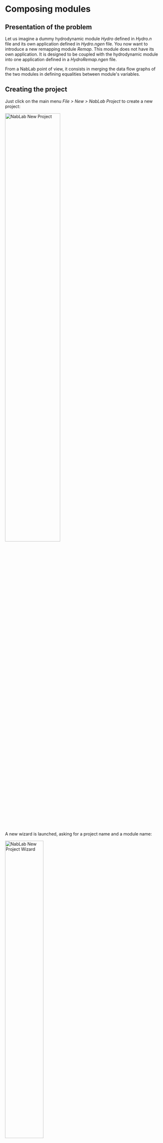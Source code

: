 # Composing modules

## Presentation of the problem

Let us imagine a dummy hydrodynamic module *Hydro* defined in *Hydro.n* file and its own application defined in *Hydro.ngen* file. You now want to introduce a new remapping module *Remap*. This module does not have its own application. It is designed to be coupled with the hydrodynamic module into one application defined in a *HydroRemap.ngen* file.

From a NabLab point of view, it consists in merging the data flow graphs of the two modules in defining equalities between module's variables.

## Creating the project

Just click on the main menu *File > New > NabLab Project* to create a new project: 

<img src="img/NabLab_new_project_menu.png" alt="NabLab New Project" title="NabLab New Project" width="60%" height="60%" />

A new wizard is launched, asking for a project name and a module name:

<img src="img/NabLab_new_project_wizard.png" alt="NabLab New Project Wizard" title="NabLab New Project Wizard" width="50%" height="50%" />

Enter *Tutorial* as project name, select the *Module* radio button, enter *Hydro* as module name and click on the *Finish* button to create the new project. The new project is available in the *Model Explorer* on the left of the window. It contains two files (*Hydro.n*, and *Hydro.ngen*) in the *Tutorial/src/hydro/* folder:

<img src="img/NabLab_new_project_result.png" alt="NabLab New Project Result" title="NabLab New Project Result" width="30%" height="30%" />

## A dummy Hydro module

Here is an example code of a dummy Hydro module. Copy and paste it in *Hydro.n* file.

```
module Hydro;

with CartesianMesh2D.*;

int maxIter;
real maxTime, delta_t;
let real t = 0.0;
real[2] X{nodes};
real hv1{cells}, hv2{cells}, hv3{cells}, hv4{cells}, hv5{cells};

Hj1: forall c in cells(), hv2{c} = hv1{c};
Hj2: forall c in cells(), hv3{c} = hv2{c};
Hj3: forall c in cells(), hv5{c} = hv3{c} + hv4{c};
```

The algorithm is stupid: the goal is just to introduce dependencies between variables and jobs.

| Job | In Variables | Out Variables |
|-----|--------------|---------------|
| Hj1 | hv1          | hv2           |
| Hj2 | hv2          | hv3           |
| Hj3 | hv3, hv4     | hv5           |

The *Hydro* application is defined in a classical *Hydro.ngen* file (see [Ngen language reference](../ngenlanguage) for details). Copy and paste it in *Hydro.ngen* file.


```
Application Hydro;

MainModule Hydro hydro
{
	nodeCoord = X;
	time = t;
	timeStep = delta_t;
	iterationMax = maxIter;
	timeMax = maxTime;
}

StlThread
{
	outputPath = "/NablaTest/src-gen-cpp/stl-thread";
	CMAKE_CXX_COMPILER = "/usr/bin/g++";
}
```

The *Job Graph Editor*, triggered by pressing F2 key on *Hydro.ngen* file, displays:

<img src="img/NabLab_hydro_job_graph.png" alt="NabLab Hydro Job Graph" title="NabLab Hydro Job Graph" width="20%" height="20%"/>

!!! note
	Let the mouse over a job to display its in/out variables.
	
	<img src="img/NabLab_hydro_job_in_out_variables.png" alt="NabLab Hydro Job In/Out Variables" title="NabLab Hydro Job In/Out Variables" width="30%" height="30%"/>

## A dummy Remap module

Create now a new file for the *Remap* module. Just type `CTRL-N` or click on the main menu *File > New > Other* to create a new file:

<img src="img/NabLab_new_other_menu.png" alt="NabLab New File" title="NabLab New File" width="60%" height="60%" />

A new wizard is launched, select File:

<img src="img/NabLab_new_file_wizard.png" alt="NabLab New File Wizard" title="NabLab New File Wizard" width="50%" height="50%" />

Click *Next>*, select the *Tutorial/src/hydro* folder and enter *Remap.n* as file name:

<img src="img/NabLab_new_remap_file.png" alt="NabLab New Remap File" title="NabLab New Remap File" width="50%" height="50%" />

Here is an example code of a dummy Remap module. Copy and paste it in *Remap.n* file.


```
module Remap;

with CartesianMesh2D.*;

real rv1{cells}, rv2{cells}, rv3{cells};

Rj1: forall c in cells(), rv2{c} = rv1{c};
Rj2: forall c in cells(), rv3{c} = rv2{c};
```

The algorithm is as stupid as the Hydro one: the goal is just to introduce dependencies between variables and jobs.

| Job | In Variables | Out Variables |
|-----|--------------|---------------|
| Rj1 | rv1          | rv2           |
| Rj2 | rv2          | rv3           |

It is not possible to display the graph of jobs because there is no *ngen* application file for the *Remap* module. It is not a standalone module and it is designed to be coupled with the *Hydro* one.

## Hydro/Remap association

The aim is to associate the *Hydro* and *Remap* modules by coupling their data flow as follows:

<img src="img/HydroAnd1Remap.png" alt="NabLab Hydro/Remap Association" title="NabLab Hydro/Remap Association" width="30%" height="30%"/>

We will create a new application from the previous one. In the explorer, copy *Hydro.ngen* file and paste it in the same folder. A wizard will ask you for the name of the new file, enter *HydroRemap.ngen*. The new file must appears in the *src/hydro* folder as follows:

<img src="img/NabLab_hydro_remap_files.png" alt="NabLab Hydro/Remap Files" title="NabLab Hydro/Remap Files" width="30%" height="30%"/>

The *HydroRemap.ngen* file defines the application coupling between *Hydro* and *Remap* modules. Change the name of the application from *Hydro* to *HydroRemap* at the beginning of the file.

```
Application HydroRemap;
```

The *Hydro* module stays the main module of the application. The *Remap* module will be added to the application: in the *HydroRemap.ngen* file, between the `MainModule` and the `StlThread` blocks, introduce a block to add the additional module *Remap* and define variable equalities like they appear in the graph above:

```
AdditionalModule Remap remap
{
	remap.rv1 = hydro.hv1;
	remap.rv2 = hydro.hv4;
}
```

!!! note
	Module names and their variables are available by contextual code completion with `CTRL-Space` keys.

Only variables of the same type can be declared as equals: the *ngen* editor will display an error if it is not the case.

<img src="img/NabLab_association_error.png" alt="NabLab Association Error" title="NabLab Association Error" width="60%" height="60%"/>

The *Job Graph Editor*, triggered by pressing F2 key on *HydroRemap.ngen* file, displays:

<img src="img/NabLab_hydro_remap_job_graph.png" alt="NabLab Hydro/Remap Job Graph" title="NabLab Hydro/Remap Job Graph" width="40%" height="40%"/>

!!! note
	In this example, there is no `iterate` instruction to define time iterators and consequently no variable with time iterators like `t^{n}`. If it is the case, time iterators must belong to the main module: they are forbidden in additional modules.


## Code generation

Generate the code in the same way as usual: right-click on the *HydroRemap.ngen* file and select *Generate Code*. 
The `StlThread` generation target will produce the following files, as expected:

<img src="img/NabLab_hydro_remap_generated_files.png" alt="NabLab Hydro/Remap Generated Files" title="NabLab Hydro/Remap Generated Files" width="20%" height="20%"/>


## Multiple additional modules

It is possible to define multiple additional modules, even if they have the same type, as long as they have different name. For example, you can couple 2 *Remap* modules named *r1* and *r2* to the *Hydro* module *hydro* in the following scenario:

<img src="img/HydroAnd2Remaps.png" alt="NabLab Multiple Additional Modules" title="NabLab Multiple Additional Modules" width="40%" height="40%"/>

The content of the *Hydro.n* file becomes:

```
module Hydro;

with CartesianMesh2D.*;

int maxIter;
real maxTime, delta_t;
let real t = 0.0;
real[2] X{nodes};
real hv1{cells}, hv2{cells}, hv3{cells}, hv4{cells}, hv5{cells}, hv6{cells}, hv7{cells};

Hj1: forall c in cells(), hv3{c} = hv2{c};
Hj2: forall c in cells(), hv5{c} = hv3{c};
Hj3: forall c in cells(), hv7{c} = hv4{c} + hv5{c} + hv6{c};
```

The *Remap* module does not change while the content of the *HydroRemap.ngen* file integrates two additional modules instead of the previous *remap* one:

```
AdditionalModule Remap r1
{
	r1.rv1 = h.hv1;
	r1.rv2 = h.hv4;
}

AdditionalModule Remap r2
{
	r2.rv1 = h.hv3;
	r2.rv3 = h.hv6;
}
```

The `StlThread` target will generate the following files:

<img src="img/NabLab_hydro_2remaps_generated_files.png" alt="NabLab Multiple Additional Module Generated Files" title="NabLab Multiple Additional Module Generated Files" width="20%" height="20%"/>

The above picture shows that generated files have the same name as the module instances (defined in the *HydroRemap.ngen* file) starting with an upper case, i.e. *Hydro*, *R1* and *R2*.

The *Job Graph Editor*, triggered by pressing F2 key on *HydroRemap.ngen* file, now displays:

<img src="img/NabLab_hydro_2_remap_job_graph.png" alt="NabLab Hydro and 2 Remap Job Graph" title="NabLab Hydro and 2 Remap Job Graph" width="60%" height="60%"/>

